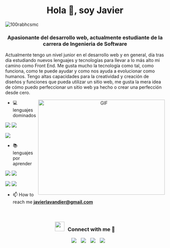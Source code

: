 <h1 align="center">Hola 👋, soy Javier </h1>
<p align="left"> <img src="https://komarev.com/ghpvc/?username=jlavandier&label=Profile%20views&color=99ccff&style=flat" alt="100rabhcsmc" /> </p>
<h3 align="center">Apasionante del desarrollo web, actualmente estudiante de la carrera de Ingenieria de Software</h3>

<p>Actualmente tengo un nivel junior en el desarrollo web y en general, día tras día estudiando nuevos lenguajes y tecnologías para llevar a lo más alto mi camino como Front End. Me gusta mucho la tecnología como tal, como funciona, como te puede ayudar y como nos ayuda a evolucionar como humanos. Tengo altas capacidades para la creatividad y creación de diseños y funciones que pueda utilizar un sitio web, me gusta la mera idea de cómo puedo perfeccionar un sitio web ya hecho o crear una perfección desde cero. </p>


<a target="_blank" align="center">
  <img align="right" top="500" height="300" width="400" alt="GIF" src="https://media.giphy.com/media/SWoSkN6DxTszqIKEqv/giphy.gif">
</a>

- 💻 lenguajes dominados

<img src="https://img.shields.io/badge/HTML5-E34F26?style=for-the-badge&logo=html5&logoColor=white">                                                                               <img src="https://img.shields.io/badge/CSS3-1572B6?style=for-the-badge&logo=css3&logoColor=white"> 

<img src="https://img.shields.io/badge/Sass-CC6699?style=for-the-badge&logo=sass&logoColor=white">

- 📚 lenguajes por aprender

<img src="https://img.shields.io/badge/JavaScript-323330?style=for-the-badge&logo=javascript&logoColor=F7DF1E"> <img src="https://img.shields.io/badge/React-20232A?style=for-the-badge&logo=react&logoColor=61DAFB">

<img src="https://img.shields.io/badge/Angular-DD0031?style=for-the-badge&logo=angular&logoColor=white"> <img src="https://img.shields.io/badge/GIT-E44C30?style=for-the-badge&logo=git&logoColor=white">

- 📫 How to reach me **javierlavandier@gmail.com**
<br/>


<h3 align="center" > <img src="https://media.giphy.com/media/iY8CRBdQXODJSCERIr/giphy.gif" width="30" height="30" style="margin-right: 10px;">Connect with me 🤝 </h3>

<p align="center">

<div align="center"  class="icons-social" style="margin-left: 10px;">
	<a style="margin-left: 10px;"  target="_blank" href="https://www.linkedin.com/in/javier-lavandier-tejada-385473241/">
		<img src="https://img.icons8.com/doodle/40/000000/linkedin--v2.png"></a>
	<a style="margin-left: 10px;" target="_blank" href="https://github.com/jlavandier">
	<img src="https://img.icons8.com/doodle/40/000000/github--v1.png"></a>
	<a style="margin-left: 10px;" target="_blank" href="https://www.instagram.com/itslavandier/">
		<img src="https://img.icons8.com/doodle/40/000000/instagram-new--v2.png"></a>
	<a style="margin-left: 10px;" target="_blank" href="https://twitter.com/Nolife_Javi">
		<img src="https://img.icons8.com/doodle/1x/twitter-squared--v2.png" ></a>
  </div>
</p>
